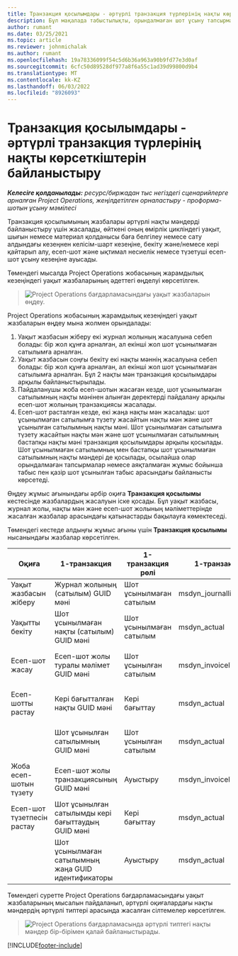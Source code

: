 ```yaml
---
title: Транзакция қосылымдары - әртүрлі транзакция түрлерінің нақты көрсеткіштерін байланыстыру
description: Бұл мақалада табыстылықты, орындалмаған шот ұсыну тапсырмаларын, сондай-ақ шот ұсынылған және шот ұсынылмаған табыс есептеулерін бақылауға көмектесу үшін әртүрлі типтегі нақты мәндерді байланыстыру үшін транзакция қосылымының қалай пайдаланылатыны түсіндіріледі.
author: rumant
ms.date: 03/25/2021
ms.topic: article
ms.reviewer: johnmichalak
ms.author: rumant
ms.openlocfilehash: 19a78336099f54c5d6b36a963a90b9fd77e3d0af
ms.sourcegitcommit: 6cfc50d89528df977a8f6a55c1ad39d99800d9b4
ms.translationtype: MT
ms.contentlocale: kk-KZ
ms.lasthandoff: 06/03/2022
ms.locfileid: "8926093"
---
```

# <a name="transaction-connections---link-actuals-of-different-transaction-types"></a>Транзакция қосылымдары - әртүрлі транзакция түрлерінің нақты көрсеткіштерін байланыстыру

_**Келесіге қолданылады:** ресурс/биржадан тыс негіздегі сценарийлерге арналған Project Operations, жеңілдетілген орналастыру - проформа-шотын ұсыну мәмілесі_

Транзакция қосылымының жазбалары әртүрлі нақты мәндерді байланыстыру үшін жасалады, өйткені оның өмірлік цикліндегі уақыт, шығын немесе материал қолданысы баға белгілеу немесе сату алдындағы кезеңнен келісім-шарт кезеңіне, бекіту және/немесе кері қайтарып алу, есеп-шот және ықтимал несиелік немесе түзетуші есеп-шот ұсыну кезеңіне ауысады.

Төмендегі мысалда Project Operations жобасының жарамдылық кезеңіндегі уақыт жазбаларының әдеттегі өңделуі көрсетілген.

> ![Project Operations бағдарламасындағы уақыт жазбаларын өңдеу.](media/basic-guide-17.png)

Project Operations жобасының жарамдылық кезеңіндегі уақыт жазбаларын өңдеу мына жолмен орындалады: 

1. Уақыт жазбасын жіберу екі журнал жолының жасалуына себеп болады: бір жол құнға арналған, ал екінші жол шот ұсынылмаған сатылымға арналған. 
2. Уақыт жазбасын соңғы бекіту екі нақты мәннің жасалуына себеп болады: бір жол құнға арналған, ал екінші жол шот ұсынылмаған сатылымға арналған. Бұл 2 нақты мән транзакция қосылымдары арқылы байланыстырылады.
3. Пайдаланушы жоба есеп-шотын жасаған кезде, шот ұсынылмаған сатылымның нақты мәнінен алынған деректерді пайдалану арқылы есеп-шот жолының транзакциясы жасалады.
4. Есеп-шот расталған кезде, екі жаңа нақты мән жасалады: шот ұсынылмаған сатылымға түзету жасайтын нақты мән және шот ұсынылған сатылымның нақты мәні. Шот ұсынылмаған сатылымға түзету жасайтын нақты мән және шот ұсынылмаған сатылымның бастапқы нақты мәні транзакция қосылымдары арқылы қосылады. Шот ұсынылмаған сатылымның мен бастапқы шот ұсынылмаған сатылымның нақты мәндері де қосылады, осылайша олар орындалмаған тапсырмалар немесе аяқталмаған жұмыс бойынша табыс пен қазір шот ұсынылған табыс арасындағы байланысты көрсетеді.   

Өңдеу жұмыс ағынындағы әрбір оқиға **Транзакция қосылымы** кестесінде жазбалардың жасалуын іске қосады. Бұл уақыт жазбасы, журнал жолы, нақты мән және есеп-шот жолының мәліметтерінде жасалған жазбалар арасындағы қатынастарды бақылауға көмектеседі.

Төмендегі кестеде алдыңғы жұмыс ағыны үшін **Транзакция қосылымы** нысанындағы жазбалар көрсетілген.

|Оқиға                   |1-транзакция                 |1-транзакция рөлі |1-транзакция түрі       |2-транзакция          |2-транзакция рөлі |2-транзакция түрі |
|------------------------|------------------------------|---------------|-----------------------------|-----------------------------|-------------------|-------------------|
|Уақыт жазбасын жіберу   |Журнал жолының (сатылым) GUID мәні     |Шот ұсынылмаған сатылым |msdyn_journalline            |Журнал жолының (құны) GUID мәні     |Құн            |msdyn_journalline  |
|Уақытты бекіту           |Шот ұсынылмаған нақты (сатылым) GUID мәні  |Шот ұсынылмаған сатылым |msdyn_actual                 |Нақты шығынның(құны) GUID мәні       |Құн            |msdyn_actual       |
|Есеп-шот жасау        |Есеп-шот жолы туралы мәлімет GUID мәні      |Шот ұсынылған сатылым   |msdyn_invoicelinetransaction |Шот ұсынылмаған сатылымның нақты GUID мәні   |Шот ұсынылмаған сатылым  |msdyn_actual       |
|Есеп-шотты растау    |Кері бағытталған нақты GUID мәні         |Кері бағыттау      |msdyn_actual                 |Бастапқы шот ұсынылмаған сатылымның GUID мәні |Бастапқы        |msdyn_actual       |
|                        |Шот ұсынылған сатылымның GUID мәні             |Шот ұсынылған сатылым   |msdyn_actual                 |Шот ұсынылмаған сатылымның нақты GUID мәні   |Шот ұсынылмаған сатылым  |msdyn_actual       |
|Жоба есеп-шотын түзету |Есеп-шот жолы транзакциясының GUID мәні|Ауыстыру      |msdyn_invoicelinetransaction |Шот ұсынылған сатылымның GUID мәні            |Бастапқы        |msdyn_actual       |
|Есеп-шот түзетпесін растау|Шот ұсынылған сатылымды кері бағыттаудың GUID мәні  |Кері бағыттау      |msdyn_actual                 |Шот ұсынылған сатылымның GUID мәні            |Бастапқы        |msdyn_actual       |
|                        |Шот ұсынылмаған сатылымның жаңа GUID идентификаторы |Ауыстыру            |msdyn_actual                 |Шот ұсынылған сатылымның GUID мәні            |Бастапқы        |msdyn_actual       |


Төмендегі суретте Project Operations бағдарламасындағы уақыт жазбаларының мысалын пайдаланып, әртүрлі оқиғалардағы нақты мәндердің әртүрлі типтері арасында жасалған сілтемелер көрсетілген.

> ![Project Operations бағдарламасында әртүрлі типтегі нақты мәндер бір-бірімен қалай байланыстырады.](media/TransactionConnections.png)

[!INCLUDE[footer-include](../includes/footer-banner.md)]

